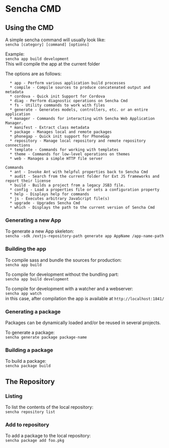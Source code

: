 # Sencha CMD

## Using the CMD

A simple sencha command will usually look like:  
`sencha [category] [command] [options]`

Example:  
`sencha app build development`  
This will compile the app at the current folder


The options are as follows:

```Categories
  * app - Perform various application build processes
  * compile - Compile sources to produce concatenated output and metadata
  * cordova - Quick init Support for Cordova
  * diag - Perform diagnostic operations on Sencha Cmd
  * fs - Utility commands to work with files
  * generate - Generates models, controllers, etc. or an entire application
  * manager - Commands for interacting with Sencha Web Application Manager.
  * manifest - Extract class metadata
  * package - Manages local and remote packages
  * phonegap - Quick init support for PhoneGap
  * repository - Manage local repository and remote repository connections
  * template - Commands for working with templates
  * theme - Commands for low-level operations on themes
  * web - Manages a simple HTTP file server

Commands
  * ant - Invoke Ant with helpful properties back to Sencha Cmd
  * audit - Search from the current folder for Ext JS frameworks and report their license
  * build - Builds a project from a legacy JSB3 file.
  * config - Load a properties file or sets a configuration property
  * help - Displays help for commands
  * js - Executes arbitrary JavaScript file(s)
  * upgrade - Upgrades Sencha Cmd
  * which - Displays the path to the current version of Sencha Cmd
  ```
  
### Generating a new App

To generate a new App skeleton:  
`sencha -sdk /extjs-repository-path generate app AppName /app-name-path`

### Building the app

To compile sass and bundle the sources for production:  
`sencha app build`

To compile for development without the bundling part:  
`sencha app build development`

To compile for development with a watcher and a webserver:  
`sencha app watch`  
in this case, after compilation the app is available at `http://localhost:1841/`  

### Generating a package

Packages can be dynamically loaded and/or be reused in several projects.  

To generate a package:  
`sencha generate package package-name`  

### Building a package

To build a package:  
`sencha package build`  

## The Repository

### Listing

To list the contents of the local repository:  
`sencha repository list`  

### Add to repository

To add a package to the local repository:  
`sencha package add foo.pkg`  


